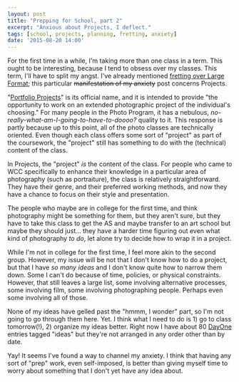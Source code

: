 ```yaml
---
layout: post
title: "Prepping for School, part 2"
excerpt: "Anxious about Projects, I deflect."
tags: [school, projects, planning, fretting, anxiety]
date: '2015-08-20 14:00'
---
```


For the first time in a while, I'm taking more than one class in a term. This ought to be interesting, because I tend to obsess over my classes. This term, I'll have to split my angst. I've already mentioned [fretting over Large Format](/prepping-for-school/); this particular ~~manifestation of my anxiety~~ post concerns Projects.

"[Portfolio Projects](http://www.wccnet.edu/academics/classes/information/view/class/PHO%20230/)" is its official name, and it is intended to provide "the opportunity to work on an extended photographic project of the individual's choosing." For many people in the Photo Program, it has a nebulous, *no-really-what-am-I-going-to-have-to-doooo?* quality to it. This response is partly because up to this point, all of the photo classes are technically oriented. Even though each class offers some sort of "project" as part of the coursework, the "project" still has something to do with the (technical) content of the class.

In Projects, the "project" *is* the content of the class. For people who came to WCC specifically to enhance their knowledge in a particular area of photography (such as portraiture), the class is relatively straightforward. They have their genre, and their preferred working methods, and now they have a chance to focus on their style and presentation.

The people who maybe are in college for the first time, and think photography might be something for them, but they aren't sure, but they have to take this class to get the AS and maybe transfer to an art school but maybe they should just... they have a harder time figuring out even what kind of photography *to do*, let alone try to decide how to wrap it in a project.

While I'm not in college for the first time, I feel more akin to the second group. However, my issue will be not that I don't know how to do a project, but that I have *so many ideas* and I don't know quite how to narrow them down. Some I can't do because of time, policies, or physical constraints. However, that still leaves a large list, some involving alternative processes, some involving film, some involving photographing people. Perhaps even some involving all of those.

None of my ideas have gelled past the "hmmm, I wonder" part, so I'm not going to go through them here. Yet. I think what I need to do is 1) go to class tomorrow(!), 2) organize my ideas better. Right now I have about 80 [DayOne](http://dayoneapp.com) entries tagged "ideas" but they're not arranged in any order other than by date.

Yay! It seems I've found a way to channel my anxiety. I think that having any sort of "prep" work, even self-imposed, is better than giving myself time to worry about something that I don't yet have any idea about.
